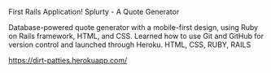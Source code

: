 First Rails Application! Splurty - A Quote Generator

Database-powered quote generator with a mobile-first design, using Ruby on Rails framework, HTML, and CSS. Learned how to use Git and GitHub for version control and launched through Heroku. HTML, CSS, RUBY, RAILS

https://dirt-patties.herokuapp.com/
